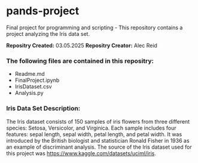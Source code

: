 # pands-project
Final project for programming and scripting - This repository contains a project analyzing the Iris data set. 

**Repositry Created:** 03.05.2025 
**Repositry Creator:** Alec Reid

### The following files are contained in this repositry:
- Readme.md
- FinalProject.ipynb
- IrisDataset.csv
- Analysis.py

### Iris Data Set Description:
The Iris dataset consists of 150 samples of iris flowers from three different species: Setosa, Versicolor, and Virginica. Each sample includes four features: sepal length, sepal width, petal length, and petal width. It was introduced by the British biologist and statistician Ronald Fisher in 1936 as an example of discriminant analysis. The source of the Iris dataset used for this project was https://www.kaggle.com/datasets/uciml/iris. 